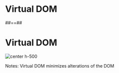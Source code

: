 <!-- .slide: class="transition" -->

# Virtual DOM

##==##

# Virtual DOM

![center h-500](./assets/images/vdom2.png)

Notes:
Virtual DOM minimizes alterations of the DOM
